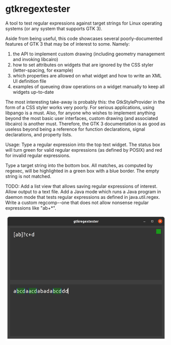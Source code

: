 # gtkregextester
A tool to test regular expressions against target strings for Linux operating systems (or any system that supports GTK 3).

Aside from being useful, this code showcases several poorly-documented features of GTK 3
that may be of interest to some. Namely:
1. the API to implement custom drawing (including
geometry management and invoking libcairo)
2. how to set attributes on widgets that are ignored by the CSS styler (letter-spacing, for example)
3. which properties are allowed on what widget and how to write an XML UI definition file
4. examples of queueing draw operations on a widget manually to keep all widgets up-to-date

The most interesting take-away is probably this: the GtkStyleProvider in the form of a CSS styler works
very poorly. For serious applications, using libpango is a must. Also, for anyone who wishes to implement
anything beyond the most basic user interfaces, custom drawing (and associated libcairo) is another must.
Therefore, the GTK 3 documentation is as good as useless beyond being a reference for function declarations,
signal declarations, and property lists.

Usage:
Type a regular expression into the top text widget. The status box will turn green for valid regular expressions (as defined by POSIX)
and red for invalid regular expressions.

Type a target string into the bottom box. All matches, as computed by regexec, will be highlighted in a green box with a blue border.
The empty string is not matched.


TODO:
Add a list view that allows saving regular expressions of interest. Allow output to a text file.
Add a Java mode which runs a Java program in daemon mode that tests regular expressions as defined in java.util.regex.
Write a custom regcomp--one that does not allow nonsense regular expressions like "ab+*".

![Screenshot](/gtkregextester)
